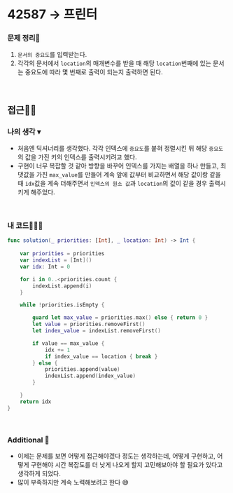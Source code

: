 # 42587 → 프린터
### 문제 정리📝
1. `문서의 중요도`를 입력받는다.
2. 각각의 문서에서 `location`의 매개변수를 받을 때 해당 `location`번째에 있는 문서는 중요도에 따라 몇 번째로 출력이 되는지 출력하면 된다.

</br>

## 접근🚶🏻
### 나의 생각 ▾
- 처음엔 딕셔너리를 생각했다. 각각 인덱스에 `중요도`를 붙혀 정렬시킨 뒤 해당 `중요도`의 값을 가진 키의 인덱스를 출력시키려고 했다.
- 구현이 너무 복잡할 것 같아 방향을 바꾸어 인덱스를 가지는 배열을 하나 만들고, 최댓값을 가진 `max_value`를 만들어 계속 앞에 값부터 비교하면서 해당 값이랑 같을 때 `idx`값을 계속 더해주면서 `인덱스의 원소 값`과 `location`의 값이 같을 경우 출력시키게 해주었다.

</br>


### 내 코드👨🏻‍💻
```swift
func solution(_ priorities: [Int], _ location: Int) -> Int {
    
    var priorities = priorities
    var indexList = [Int]()
    var idx: Int = 0

    for i in 0..<priorities.count {
        indexList.append(i)
    }

    while !priorities.isEmpty {

        guard let max_value = priorities.max() else { return 0 }
        let value = priorities.removeFirst()
        let index_value = indexList.removeFirst()

        if value == max_value {
            idx += 1
            if index_value == location { break }
        } else {
            priorities.append(value)
            indexList.append(index_value)
        }

    }
    return idx
}
```

</br>


### Additional 📂
- 이제는 문제를 보면 어떻게 접근해야겠다 정도는 생각하는데, 어떻게 구현하고, 어떻게 구현해야 시간 복잡도를 더 낮게 나오게 할지 고민해보아야 할 필요가 있다고 생각하게 되었다.
- 많이 부족하지만 계속 노력해보려고 한다 😅
